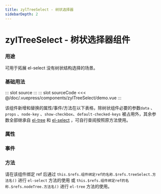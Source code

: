 ```yaml
---
title: zylTreeSelect - 树状选择器
sidebarDepth: 2
---
```


# zylTreeSelect - 树状选择器组件

### 用途

可用于拓展 el-select 没有树状结构选择的场景。

### 基础用法

<zyl-demo-block>
::: slot source
<ClientOnly>
<zylTreeSelect-demo></zylTreeSelect-demo>
</ClientOnly>
:::
::: slot sourceCode
<<< @/doc/.vuepress/components/zylTreeSelect/demo.vue
:::
</zyl-demo-block>

该组件新增和替换的属性/事件/方法在以下表格，除树状组件必要的参数`data` 、`props` 、`node-key` 、`show-checkbox`、`default-checked-keys` 被占用外，其余参数全部继承自 [el-tree](https://element.eleme.cn/2.15/#/zh-CN/component/tree) 和 [el-select](https://element.eleme.cn/2.15/#/zh-CN/component/select) ，可自行查阅按照原方法使用。

### 属性

<zylTreeSelect-attr></zylTreeSelect-attr>

### 事件

<zylTreeSelect-event></zylTreeSelect-event>

### 方法

请在该组件绑定 ref 后通过 `this.$refs.组件绑定ref的名称.$refs.treeSelect.方法名()` 进行 `el-select` 方法的使用 或 `this.$refs.组件绑定ref的名称.$refs.nodeTree.方法名()` 进行 `el-tree` 方法的使用。

<zylTreeSelect-func></zylTreeSelect-func>
